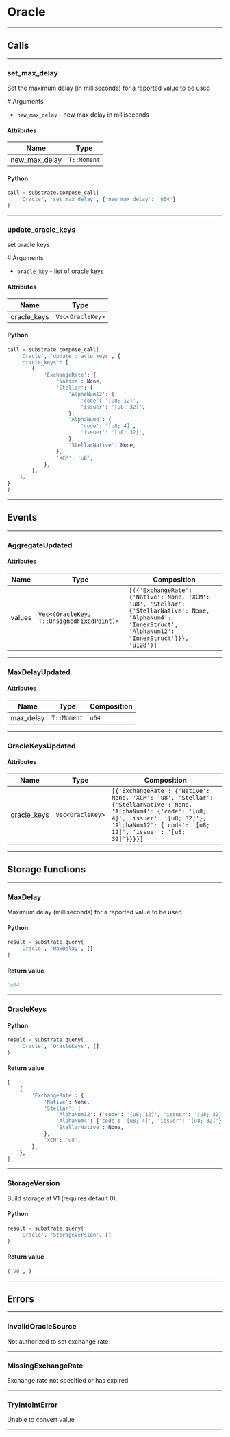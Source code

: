
# Oracle

---------
## Calls

---------
### set_max_delay
Set the maximum delay (in milliseconds) for a reported value to be used

\# Arguments
* `new_max_delay` - new max delay in milliseconds
#### Attributes
| Name | Type |
| -------- | -------- | 
| new_max_delay | `T::Moment` | 

#### Python
```python
call = substrate.compose_call(
    'Oracle', 'set_max_delay', {'new_max_delay': 'u64'}
)
```

---------
### update_oracle_keys
set oracle keys

\# Arguments
* `oracle_key` - list of oracle keys
#### Attributes
| Name | Type |
| -------- | -------- | 
| oracle_keys | `Vec<OracleKey>` | 

#### Python
```python
call = substrate.compose_call(
    'Oracle', 'update_oracle_keys', {
    'oracle_keys': [
        {
            'ExchangeRate': {
                'Native': None,
                'Stellar': {
                    'AlphaNum12': {
                        'code': '[u8; 12]',
                        'issuer': '[u8; 32]',
                    },
                    'AlphaNum4': {
                        'code': '[u8; 4]',
                        'issuer': '[u8; 32]',
                    },
                    'StellarNative': None,
                },
                'XCM': 'u8',
            },
        },
    ],
}
)
```

---------
## Events

---------
### AggregateUpdated
#### Attributes
| Name | Type | Composition
| -------- | -------- | -------- |
| values | `Vec<(OracleKey, T::UnsignedFixedPoint)>` | ```[({'ExchangeRate': {'Native': None, 'XCM': 'u8', 'Stellar': {'StellarNative': None, 'AlphaNum4': 'InnerStruct', 'AlphaNum12': 'InnerStruct'}}}, 'u128')]```

---------
### MaxDelayUpdated
#### Attributes
| Name | Type | Composition
| -------- | -------- | -------- |
| max_delay | `T::Moment` | ```u64```

---------
### OracleKeysUpdated
#### Attributes
| Name | Type | Composition
| -------- | -------- | -------- |
| oracle_keys | `Vec<OracleKey>` | ```[{'ExchangeRate': {'Native': None, 'XCM': 'u8', 'Stellar': {'StellarNative': None, 'AlphaNum4': {'code': '[u8; 4]', 'issuer': '[u8; 32]'}, 'AlphaNum12': {'code': '[u8; 12]', 'issuer': '[u8; 32]'}}}}]```

---------
## Storage functions

---------
### MaxDelay
 Maximum delay (milliseconds) for a reported value to be used

#### Python
```python
result = substrate.query(
    'Oracle', 'MaxDelay', []
)
```

#### Return value
```python
'u64'
```
---------
### OracleKeys

#### Python
```python
result = substrate.query(
    'Oracle', 'OracleKeys', []
)
```

#### Return value
```python
[
    {
        'ExchangeRate': {
            'Native': None,
            'Stellar': {
                'AlphaNum12': {'code': '[u8; 12]', 'issuer': '[u8; 32]'},
                'AlphaNum4': {'code': '[u8; 4]', 'issuer': '[u8; 32]'},
                'StellarNative': None,
            },
            'XCM': 'u8',
        },
    },
]
```
---------
### StorageVersion
 Build storage at V1 (requires default 0).

#### Python
```python
result = substrate.query(
    'Oracle', 'StorageVersion', []
)
```

#### Return value
```python
('V0', )
```
---------
## Errors

---------
### InvalidOracleSource
Not authorized to set exchange rate

---------
### MissingExchangeRate
Exchange rate not specified or has expired

---------
### TryIntoIntError
Unable to convert value

---------